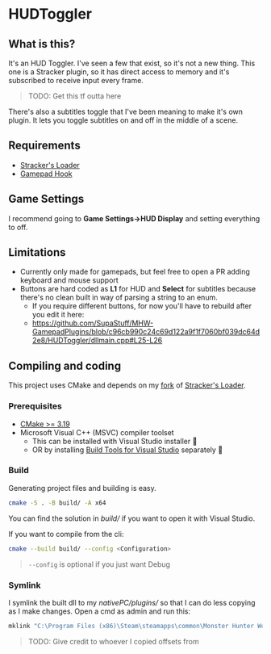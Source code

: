 # HUDToggler

## What is this?

It's an HUD Toggler. I've seen a few that exist, so it's not a new thing.
This one is a Stracker plugin, so it has direct access to memory
and it's subscribed to receive input every frame.

> TODO: Get this tf outta here

There's also a subtitles toggle that I've been meaning to make it's own plugin.
It lets you toggle subtitles on and off in the middle of a scene.

## Requirements

- [Stracker's Loader](https://www.nexusmods.com/monsterhunterworld/mods/1982)
- [Gamepad Hook](https://github.com/Stuff-Mods/MHW-GamepadHook/releases/latest)

## Game Settings

I recommend going to **Game Settings->HUD Display** and setting everything to off.

## Limitations

- Currently only made for gamepads, but feel free to open a PR adding keyboard and mouse support
- Buttons are hard coded as **L1** for HUD and **Select** for subtitles because there's no clean built in way of parsing a string to an enum.
  - If you require different buttons, for now you'll have to rebuild after you edit it here:
  - <https://github.com/SupaStuff/MHW-GamepadPlugins/blob/c96cb990c24c69d122a9f1f7060bf039dc64d2e8/HUDToggler/dllmain.cpp#L25-L26>

## Compiling and coding

This project uses CMake and depends on my [fork](https://github.com/ForksKnivesAndSpoons/MHW-QuestLoader) of [Stracker's Loader](https://github.com/Strackeror/MHW-QuestLoader).

### Prerequisites

- [CMake >= 3.19](https://cmake.org/download/)
- Microsoft Visual C++ (MSVC) compiler toolset
  - This can be installed with Visual Studio installer :vomiting_face:
  - OR by installing [Build Tools for Visual Studio](https://visualstudio.microsoft.com/downloads/#other) separately :muscle:

### Build

Generating project files and building is easy.

```bash
cmake -S . -B build/ -A x64
```

You can find the solution in _build/_ if you want to open it with Visual Studio.

If you want to compile from the cli:

```bash
cmake --build build/ --config <Configuration>
```

> `--config` is optional if you just want Debug

### Symlink

I symlink the built dll to my _nativePC/plugins/_ so that I can do less copying as I make changes. Open a cmd as admin and run this:

```cmd
mklink "C:\Program Files (x86)\Steam\steamapps\common\Monster Hunter World\nativePC\plugins\HUDToggler.dll" "%cd%\build\src\Debug\HUDToggler.dll"
```

> TODO: Give credit to whoever I copied offsets from
